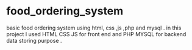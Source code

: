 # food_ordering_system
basic food ordering system using html, css ,js ,php and mysql . in this project I used HTML CSS JS for front end and PHP MYSQL for backend data storing purpose .
